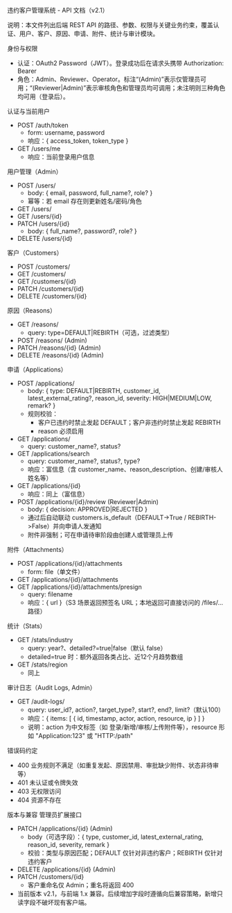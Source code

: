 违约客户管理系统 - API 文档（v2.1）

说明：本文件列出后端 REST API 的路径、参数、权限与关键业务约束，覆盖认证、用户、客户、原因、申请、附件、统计与审计模块。

身份与权限
- 认证：OAuth2 Password（JWT）。登录成功后在请求头携带 Authorization: Bearer <token>
- 角色：Admin、Reviewer、Operator。标注“(Admin)”表示仅管理员可用；“(Reviewer|Admin)”表示审核角色和管理员均可调用；未注明则三种角色均可用（登录后）。

认证与当前用户
- POST /auth/token
	- form: username, password
	- 响应：{ access_token, token_type }
- GET /users/me
	- 响应：当前登录用户信息

用户管理（Admin）
- POST /users/
	- body: { email, password, full_name?, role? }
	- 幂等：若 email 存在则更新姓名/密码/角色
- GET /users/
- GET /users/{id}
- PATCH /users/{id}
	- body: { full_name?, password?, role? }
- DELETE /users/{id}

客户（Customers）
- POST /customers/
- GET /customers/
- GET /customers/{id}
- PATCH /customers/{id}
- DELETE /customers/{id}

原因（Reasons）
- GET /reasons/
	- query: type=DEFAULT|REBIRTH（可选，过滤类型）
- POST /reasons/ (Admin)
- PATCH /reasons/{id} (Admin)
- DELETE /reasons/{id} (Admin)

申请（Applications）
- POST /applications/
	- body: { type: DEFAULT|REBIRTH, customer_id, latest_external_rating?, reason_id, severity: HIGH|MEDIUM|LOW, remark? }
	- 规则校验：
		- 客户已违约时禁止发起 DEFAULT；客户非违约时禁止发起 REBIRTH
		- reason 必须启用
- GET /applications/
	- query: customer_name?, status?
- GET /applications/search
	- query: customer_name?, status?, type?
	- 响应：富信息（含 customer_name、reason_description、创建/审核人姓名等）
- GET /applications/{id}
	- 响应：同上（富信息）
- POST /applications/{id}/review (Reviewer|Admin)
	- body: { decision: APPROVED|REJECTED }
	- 通过后自动联动 customers.is_default（DEFAULT->True / REBIRTH->False）并向申请人发通知
	- 附件非强制；可在申请待审阶段由创建人或管理员上传

附件（Attachments）
- POST /applications/{id}/attachments
	- form: file（单文件）
- GET /applications/{id}/attachments
- GET /applications/{id}/attachments/presign
	- query: filename
	- 响应：{ url }（S3 场景返回预签名 URL；本地返回可直接访问的 /files/... 路径）

统计（Stats）
- GET /stats/industry
	- query: year?、detailed?=true|false（默认 false）
	- detailed=true 时：额外返回各类占比、近12个月趋势数组
- GET /stats/region
	- 同上

审计日志（Audit Logs, Admin）
- GET /audit-logs/
	- query: user_id?, action?, target_type?, start?, end?, limit?（默认100）
	- 响应：{ items: [ { id, timestamp, actor, action, resource, ip } ] }
	- 说明：action 为中文标签（如 登录/新增/审核/上传附件等），resource 形如 "Application:123" 或 "HTTP:/path"

错误码约定
- 400 业务规则不满足（如重复发起、原因禁用、审批缺少附件、状态非待审等）
- 401 未认证或令牌失效
- 403 无权限访问
- 404 资源不存在

版本与兼容
管理员扩展接口
- PATCH /applications/{id} (Admin)
	- body（可选字段）：{ type, customer_id, latest_external_rating, reason_id, severity, remark }
	- 校验：类型与原因匹配；DEFAULT 仅针对非违约客户；REBIRTH 仅针对违约客户
- DELETE /applications/{id} (Admin)
- PATCH /customers/{id}
	- 客户重命名仅 Admin；重名将返回 400
- 当前版本 v2.1，与前端 1.x 兼容。后续增加字段时遵循向后兼容策略，新增只读字段不破坏现有客户端。